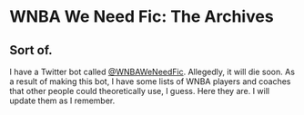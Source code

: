 # WNBA We Need Fic: The Archives

## Sort of.

I have a Twitter bot called [@WNBAWeNeedFic](https://twitter.com/WNBAWeNeedFic). Allegedly, it will die soon. As a result of making this bot, I have some lists of WNBA players and coaches that other people could theoretically use, I guess. Here they are. I will update them as I remember.